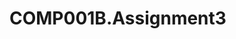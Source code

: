 # COMP001B.Assignment3
<!--
Author: Matthew Tan
Purpose:This is my 3rd Assignment with images, a README.md, an index.html, and a main.css file. This will demonstrate the use of CSS floats and clears by changing the CSS file provided.